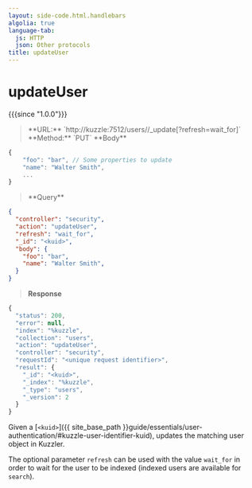 ```yaml
---
layout: side-code.html.handlebars
algolia: true
language-tab:
  js: HTTP
  json: Other protocols
title: updateUser
---
```



# updateUser

{{{since "1.0.0"}}}



<blockquote class="js">
<p>
**URL:** `http://kuzzle:7512/users/<kuid>/_update[?refresh=wait_for]`  
**Method:** `PUT`  
**Body**
</p>
</blockquote>

```js
{
    "foo": "bar", // Some properties to update
    "name": "Walter Smith",
    ...
}
```

<blockquote class="json">
<p>
**Query**
</p>
</blockquote>

```json
{
  "controller": "security",
  "action": "updateUser",
  "refresh": "wait_for",
  "_id": "<kuid>",
  "body": {
    "foo": "bar",    
    "name": "Walter Smith",
  }
}
```

>**Response**

```javascript
{
  "status": 200,
  "error": null,
  "index": "%kuzzle",
  "collection": "users",
  "action": "updateUser",
  "controller": "security",
  "requestId": "<unique request identifier>",
  "result": {
    "_id": "<kuid>",
    "_index": "%kuzzle",
    "_type": "users",
    "_version": 2
  }
}
```

Given a [`<kuid>`]({{ site_base_path }}guide/essentials/user-authentication/#kuzzle-user-identifier-kuid), updates the matching user object in Kuzzler.

The optional parameter `refresh` can be used
with the value `wait_for` in order to wait for the user to be indexed (indexed users are available for `search`).

